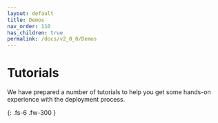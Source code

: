 ```yaml
---
layout: default
title: Demos
nav_order: 110
has_children: true
permalink: /docs/v2_0_0/Demos
---
```


# Tutorials 

We have prepared a number of tutorials to help you get some hands-on experience with the deployment process.


{: .fs-6 .fw-300 }

